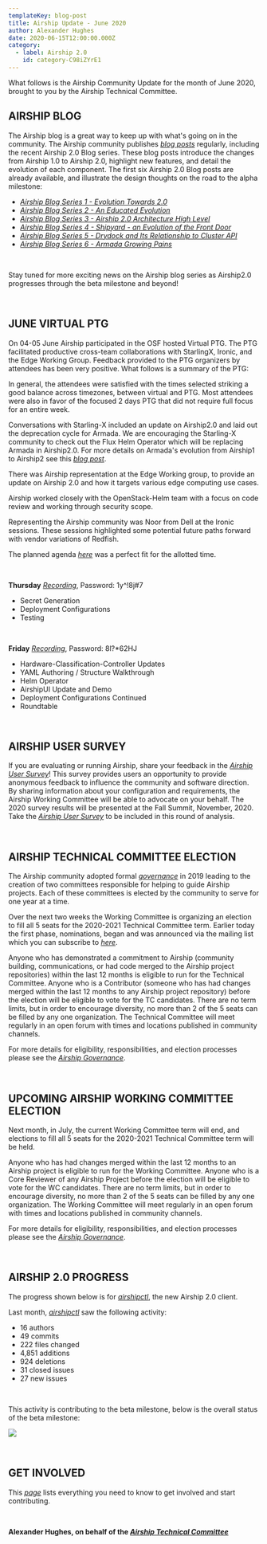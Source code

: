```yaml
---
templateKey: blog-post
title: Airship Update - June 2020
author: Alexander Hughes
date: 2020-06-15T12:00:00.000Z
category: 
  - label: Airship 2.0
    id: category-C98iZYrE1
---
```


What follows is the Airship Community Update for the month of June 2020, brought to you by the Airship Technical
Committee.<!-- more -->

## **AIRSHIP BLOG**

The Airship blog is a great way to keep up with what's going on in the community. The Airship community publishes
[*blog posts*](https://www.airshipit.org/blog/) regularly, including the recent Airship 2.0 Blog series. These blog
posts introduce the changes from Airship 1.0 to Airship 2.0, highlight new features, and detail the evolution of each
component. The first six Airship 2.0 Blog posts are already available, and illustrate the design thoughts on the road to
the alpha milestone:

- [*Airship Blog Series 1 - Evolution Towards 2.0*](
  https://www.airshipit.org/blog/airship-blog-series-1-evolution-towards-2.0.html)
- [*Airship Blog Series 2 - An Educated Evolution*](
   https://www.airshipit.org/blog/airship-blog-series-2-an-educated-evolution.html)
- [*Airship Blog Series 3 - Airship 2.0 Architecture High Level*](
   https://www.airshipit.org/blog/airship-blog-series-3-airship-2.0-architecture-high-level.html)
- [*Airship Blog Series 4 - Shipyard - an Evolution of the Front Door*](
   https://www.airshipit.org/blog/airship-blog-series-4-shipyard-an-evolution-of-the-front-door.html)
- [*Airship Blog Series 5 - Drydock and Its Relationship to Cluster API*](
  https://www.airshipit.org/blog/airship-blog-series-5-drydock-and-its-relationship-to-cluster-api.html)
- [*Airship Blog Series 6 - Armada Growing Pains*](
   https://www.airshipit.org/blog/airship-blog-series-6-armada-growing-pains.html)

<br>

Stay tuned for more exciting news on the Airship blog series as Airship2.0 progresses through the beta milestone and
beyond!

<br>

## **JUNE VIRTUAL PTG**

On 04-05 June Airship participated in the OSF hosted Virtual PTG. The PTG facilitated productive cross-team
collaborations with StarlingX, Ironic, and the Edge Working Group. Feedback provided to the PTG organizers by attendees
has been very positive. What follows is a summary of the PTG:

In general, the attendees were satisfied with the times selected striking a good balance across timezones, between
virtual and PTG. Most attendees were also in favor of the focused 2 days PTG that did not require full focus for an
entire week.

Conversations with Starling-X included an update on Airship2.0 and laid out the deprecation cycle for Armada. We are
encouraging the Starling-X community to check out the Flux Helm Operator which will be replacing Armada in Airship2.0.
For more details on Armada's evolution from Airship1 to Airship2 see this [*blog post*](
https://www.airshipit.org/blog/airship-blog-series-6-armada-growing-pains.html).

There was Airship representation at the Edge Working group, to provide an update on Airship 2.0 and how it targets
various edge computing use cases.

Airship worked closely with the OpenStack-Helm team with a focus on code review and working through security scope.

Representing the Airship community was Noor from Dell at the Ironic sessions. These sessions highlighted some potential
future paths forward with vendor variations of Redfish.

The planned agenda [*here*](https://etherpad.opendev.org/p/airship-virtual-ptg-2020) was a perfect fit for the allotted
time.

<br>

**Thursday** [*Recording*](
https://zoom.us/rec/share/xet8Lo7TrV1IZYHQ2nvwfIQFD5bLeaa813MbqPoFzUf_4sK9L5ZUm-iVI2PjxEUU), Password: 1y^!8j#7
  - Secret Generation
  - Deployment Configurations
  - Testing

<br>

**Friday** [*Recording*](
https://zoom.us/rec/share/-ZRVN-vPrlNIbIHVtGWGcekFLqPZaaa8gXQY-vJfzB7G6T7TXuktuLtXfkmzhf71), Password: 8l?*62HJ
  - Hardware-Classification-Controller Updates
  - YAML Authoring / Structure Walkthrough
  - Helm Operator
  - AirshipUI Update and Demo
  - Deployment Configurations Continued
  - Roundtable

<br>

## **AIRSHIP USER SURVEY**

If you are evaluating or running Airship, share your feedback in the [*Airship User Survey*](
https://www.surveymonkey.com/r/YKZ9NC2)! This survey provides users an opportunity to provide anonymous feedback to
influence the community and software direction. By sharing information about your configuration and requirements, the
Airship Working Committee will be able to advocate on your behalf. The 2020 survey results will be presented at the Fall
Summit, November, 2020. Take the [*Airship User Survey*](https://www.surveymonkey.com/r/YKZ9NC2) to be included in this
round of analysis.

<br>

## **AIRSHIP TECHNICAL COMMITTEE ELECTION**

The Airship community adopted formal [*governance*](https://opendev.org/airship/governance) in 2019 leading to the
creation of two committees responsible for helping to guide Airship projects. Each of these committees is elected by
the community to serve for one year at a time.

Over the next two weeks the Working Committee is organizing an election to fill all 5 seats for the 2020-2021 Technical
Committee term. Earlier today the first phase, nominations, began and was announced via the mailing list which you can
subscribe to [*here*](http://lists.airshipit.org/cgi-bin/mailman/listinfo).

Anyone who has demonstrated a commitment to Airship (community building, communications, or had code merged to the
Airship project repositories) within the last 12 months is eligible to run for the Technical Committee. Anyone who is a
Contributor (someone who has had changes merged within the last 12 months to any Airship project repository) before the
election will be eligible to vote for the TC candidates. There are no term limits, but in order to encourage diversity,
no more than 2 of the 5 seats can be filled by any one organization. The Technical Committee will meet regularly in an
open forum with times and locations published in community channels.

For more details for eligibility, responsibilities, and election processes please see the [*Airship Governance*](
https://opendev.org/airship/governance).

<br>

## **UPCOMING AIRSHIP WORKING COMMITTEE ELECTION**

Next month, in July, the current Working Committee term will end, and elections to fill all 5 seats for the 2020-2021
Technical Committee term will be held.

Anyone who has had changes merged within the last 12 months to an Airship project is eligible to run for the Working
Committee. Anyone who is a Core Reviewer of any Airship Project before the election will be eligible to vote for the WC
candidates. There are no term limits, but in order to encourage diversity, no more than 2 of the 5 seats can be filled
by any one organization. The Working Committee will meet regularly in an open forum with times and locations published
in community channels.

For more details for eligibility, responsibilities, and election processes please see the [*Airship Governance*](
https://opendev.org/airship/governance).

<br>

## **AIRSHIP 2.0 PROGRESS**

The progress shown below is for [*airshipctl*](https://opendev.org/airship/airshipctl), the new Airship 2.0 client.

Last month, [*airshipctl*](https://opendev.org/airship/airshipctl) saw the following activity:
- 16 authors
- 49 commits
- 222 files changed
- 4,851 additions
- 924 deletions
- 31 closed issues
- 27 new issues

<br>

This activity is contributing to the beta milestone, below is the overall status of the beta milestone:

![](/images/beta_status_june_2020.png)

<br>

## **GET INVOLVED**

This [*page*](https://www.airshipit.org/community/) lists everything you need to know to get involved and start
contributing. 

<br>

**Alexander Hughes, on behalf of the [*Airship Technical Committee*](
https://wiki.openstack.org/wiki/Airship/Airship-TC)**
